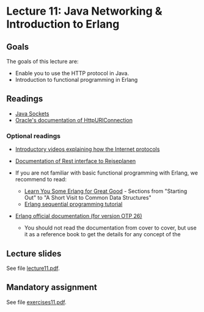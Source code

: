 # Lecture 11: Java Networking & Introduction to Erlang

## Goals

The goals of this lecture are:

* Enable you to use the HTTP protocol in Java.
* Introduction to functional programming in Erlang

## Readings

* [Java Sockets](https://docs.oracle.com/javase/tutorial/networking/sockets/index.html)
* [Oracle's documentation of HttpURlConnection](https://docs.oracle.com/javase/tutorial/networking/urls/readingURL.html)

### Optional readings

* [Introductory videos explaining how the Internet protocols](https://www.khanacademy.org/partner-content/code-org/internet-works)

* [Documentation of Rest interface to Rejseplanen](https://github.itu.dk/jst/PCPP2024-Public/blob/main/week11/ReST_documentation_Rejseplanen_Latest.pdf)

* If you are not familiar with basic functional programming with Erlang, we recommend to read:
  * [Learn You Some Erlang for Great Good](https://learnyousomeerlang.com/) - Sections from "Starting Out" to "A Short Visit to Common Data Structures"
  * [Erlang sequential programming tutorial](https://www.erlang.org/docs/26/getting_started/seq_prog)
  
* [Erlang official documentation (for version OTP 26)](https://www.erlang.org/docs/26/)
  * You should not read the documentation from cover to cover, but use it as a reference book to get the details for any concept of the 

## Lecture slides

See file [lecture11.pdf](lecture11.pdf).

## Mandatory assignment

See file [exercises11.pdf](https://github.itu.dk/jst/PCPP2024-Public/blob/main/week11/exercises11.pdf).
